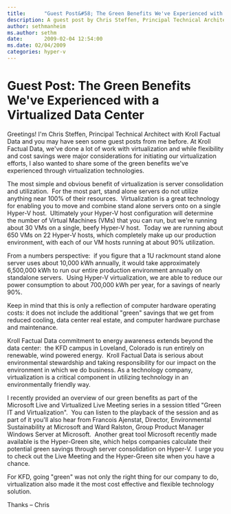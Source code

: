 ```yaml
---
title:      "Guest Post&#58; The Green Benefits We've Experienced with a Virtualized Data Center"
description: A guest post by Chris Steffen, Principal Technical Architect with Kroll Factual Data, about green benefits with a virtualized data center.
author: sethmanheim
ms.author: sethm
date:       2009-02-04 12:54:00
ms.date: 02/04/2009
categories: hyper-v
---
```

# Guest Post: The Green Benefits We've Experienced with a Virtualized Data Center

Greetings! I'm Chris Steffen, Principal Technical Architect with Kroll Factual Data and you may have seen some guest posts from me before. At Kroll Factual Data, we've done a lot of work with virtualization and while flexibility and cost savings were major considerations for initiating our virtualization efforts, I also wanted to share some of the green benefits we've experienced through virtualization technologies.

The most simple and obvious benefit of virtualization is server consolidation and utilization.  For the most part, stand alone servers do not utilize anything near 100% of their resources.  Virtualization is a great technology for enabling you to move and combine stand alone servers onto on a single Hyper-V host.  Ultimately your Hyper-V host configuration will determine the number of Virtual Machines (VMs) that you can run, but we're running about 30 VMs on a single, beefy Hyper-V host.  Today we are running about 650 VMs on 22 Hyper-V hosts, which completely make up our production environment, with each of our VM hosts running at about 90% utilization.

From a numbers perspective:  if you figure that a 1U rackmount stand alone server uses about 10,000 kWh annually, it would take approximately 6,500,000 kWh to run our entire production environment annually on standalone servers.  Using Hyper-V virtualization, we are able to reduce our power consumption to about 700,000 kWh per year, for a savings of nearly 90%.

Keep in mind that this is only a reflection of computer hardware operating costs: it does not include the additional "green" savings that we get from reduced cooling, data center real estate, and computer hardware purchase and maintenance.

Kroll Factual Data commitment to energy awareness extends beyond the data center:  the KFD campus in Loveland, Colorado is run entirely on renewable, wind powered energy.  Kroll Factual Data is serious about environmental stewardship and taking responsibility for our impact on the environment in which we do business. As a technology company, virtualization is a critical component in utilizing technology in an environmentally friendly way.

I recently provided an overview of our green benefits as part of the Microsoft Live and Virtualized Live Meeting series in a session titled "Green IT and Virtualization".  You can listen to the playback of the session and as part of it you'll also hear from Francois Ajenstat, Director, Environmental Sustainability at Microsoft and Ward Ralston, Group Product Manager Windows Server at Microsoft.  Another great tool Microsoft recently made available is the Hyper-Green site, which helps companies calculate their potential green savings through server consolidation on Hyper-V.  I urge you to check out the Live Meeting and the Hyper-Green site when you have a chance.

For KFD, going "green" was not only the right thing for our company to do, virtualization also made it the most cost effective and flexible technology solution.

Thanks – Chris
